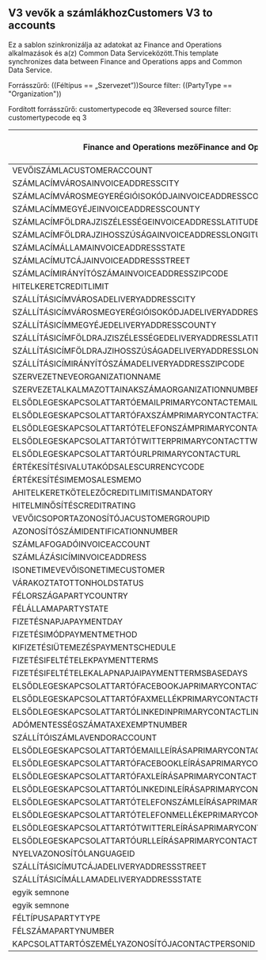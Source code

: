 ## <a name="customers-v3-to-accounts"></a><span data-ttu-id="b25c8-101">V3 vevők a számlákhoz</span><span class="sxs-lookup"><span data-stu-id="b25c8-101">Customers V3 to accounts</span></span>

<span data-ttu-id="b25c8-102">Ez a sablon szinkronizálja az adatokat az Finance and Operations alkalmazások és a(z) Common Data Serviceközött.</span><span class="sxs-lookup"><span data-stu-id="b25c8-102">This template synchronizes data between Finance and Operations apps and Common Data Service.</span></span>

<span data-ttu-id="b25c8-103">Forrásszűrő: ((Féltípus == „Szervezet”))</span><span class="sxs-lookup"><span data-stu-id="b25c8-103">Source filter: ((PartyType == "Organization"))</span></span>

<span data-ttu-id="b25c8-104">Fordított forrásszűrő: customertypecode eq 3</span><span class="sxs-lookup"><span data-stu-id="b25c8-104">Reversed source filter: customertypecode eq 3</span></span>

<span data-ttu-id="b25c8-105">Finance and Operations mező</span><span class="sxs-lookup"><span data-stu-id="b25c8-105">Finance and Operations field</span></span> | <span data-ttu-id="b25c8-106">Térkép típusa</span><span class="sxs-lookup"><span data-stu-id="b25c8-106">Map type</span></span> | <span data-ttu-id="b25c8-107">Egyéb Dynamics 365 mező</span><span class="sxs-lookup"><span data-stu-id="b25c8-107">Other Dynamics 365 field</span></span> | <span data-ttu-id="b25c8-108">Alapértelmezett érték</span><span class="sxs-lookup"><span data-stu-id="b25c8-108">Default value</span></span>
---|---|---|---
<span data-ttu-id="b25c8-109">VEVŐISZÁMLA</span><span class="sxs-lookup"><span data-stu-id="b25c8-109">CUSTOMERACCOUNT</span></span> | = | <span data-ttu-id="b25c8-110">számlaszám</span><span class="sxs-lookup"><span data-stu-id="b25c8-110">accountnumber</span></span> | 
<span data-ttu-id="b25c8-111">SZÁMLACÍMVÁROSA</span><span class="sxs-lookup"><span data-stu-id="b25c8-111">INVOICEADDRESSCITY</span></span> | = | <span data-ttu-id="b25c8-112">address2_city</span><span class="sxs-lookup"><span data-stu-id="b25c8-112">address2_city</span></span> | 
<span data-ttu-id="b25c8-113">SZÁMLACÍMVÁROSMEGYERÉGIÓISOKÓDJA</span><span class="sxs-lookup"><span data-stu-id="b25c8-113">INVOICEADDRESSCOUNTRYREGIONISOCODE</span></span> | = | <span data-ttu-id="b25c8-114">address2_country</span><span class="sxs-lookup"><span data-stu-id="b25c8-114">address2_country</span></span> | 
<span data-ttu-id="b25c8-115">SZÁMLACÍMMEGYÉJE</span><span class="sxs-lookup"><span data-stu-id="b25c8-115">INVOICEADDRESSCOUNTY</span></span> | = | <span data-ttu-id="b25c8-116">address2_county</span><span class="sxs-lookup"><span data-stu-id="b25c8-116">address2_county</span></span> | 
<span data-ttu-id="b25c8-117">SZÁMLACÍMFÖLDRAJZISZÉLESSÉGE</span><span class="sxs-lookup"><span data-stu-id="b25c8-117">INVOICEADDRESSLATITUDE</span></span> | > | <span data-ttu-id="b25c8-118">address2_latitude</span><span class="sxs-lookup"><span data-stu-id="b25c8-118">address2_latitude</span></span> | 
<span data-ttu-id="b25c8-119">SZÁMLACÍMFÖLDRAJZIHOSSZÚSÁGA</span><span class="sxs-lookup"><span data-stu-id="b25c8-119">INVOICEADDRESSLONGITUDE</span></span> | > | <span data-ttu-id="b25c8-120">address2_longitude</span><span class="sxs-lookup"><span data-stu-id="b25c8-120">address2_longitude</span></span> | 
<span data-ttu-id="b25c8-121">SZÁMLACÍMÁLLAMA</span><span class="sxs-lookup"><span data-stu-id="b25c8-121">INVOICEADDRESSSTATE</span></span> | = | <span data-ttu-id="b25c8-122">address2_stateorprovince</span><span class="sxs-lookup"><span data-stu-id="b25c8-122">address2_stateorprovince</span></span> | 
<span data-ttu-id="b25c8-123">SZÁMLACÍMUTCÁJA</span><span class="sxs-lookup"><span data-stu-id="b25c8-123">INVOICEADDRESSSTREET</span></span> | = | <span data-ttu-id="b25c8-124">address2_line1</span><span class="sxs-lookup"><span data-stu-id="b25c8-124">address2_line1</span></span> | 
<span data-ttu-id="b25c8-125">SZÁMLACÍMIRÁNYÍTÓSZÁMA</span><span class="sxs-lookup"><span data-stu-id="b25c8-125">INVOICEADDRESSZIPCODE</span></span> | = | <span data-ttu-id="b25c8-126">address2_postalcode</span><span class="sxs-lookup"><span data-stu-id="b25c8-126">address2_postalcode</span></span> | 
<span data-ttu-id="b25c8-127">HITELKERET</span><span class="sxs-lookup"><span data-stu-id="b25c8-127">CREDITLIMIT</span></span> | = | <span data-ttu-id="b25c8-128">hitelkeret</span><span class="sxs-lookup"><span data-stu-id="b25c8-128">creditlimit</span></span> | 
<span data-ttu-id="b25c8-129">SZÁLLÍTÁSICÍMVÁROSA</span><span class="sxs-lookup"><span data-stu-id="b25c8-129">DELIVERYADDRESSCITY</span></span> | = | <span data-ttu-id="b25c8-130">address1_city</span><span class="sxs-lookup"><span data-stu-id="b25c8-130">address1_city</span></span> | 
<span data-ttu-id="b25c8-131">SZÁLLÍTÁSICÍMVÁROSMEGYERÉGIÓISOKÓDJA</span><span class="sxs-lookup"><span data-stu-id="b25c8-131">DELIVERYADDRESSCOUNTRYREGIONISOCODE</span></span> | = | <span data-ttu-id="b25c8-132">address1_country</span><span class="sxs-lookup"><span data-stu-id="b25c8-132">address1_country</span></span> | 
<span data-ttu-id="b25c8-133">SZÁLLÍTÁSICÍMMEGYÉJE</span><span class="sxs-lookup"><span data-stu-id="b25c8-133">DELIVERYADDRESSCOUNTY</span></span> | = | <span data-ttu-id="b25c8-134">address1_county</span><span class="sxs-lookup"><span data-stu-id="b25c8-134">address1_county</span></span> | 
<span data-ttu-id="b25c8-135">SZÁLLÍTÁSICÍMFÖLDRAJZISZÉLESSÉGE</span><span class="sxs-lookup"><span data-stu-id="b25c8-135">DELIVERYADDRESSLATITUDE</span></span> | > | <span data-ttu-id="b25c8-136">address1_latitude</span><span class="sxs-lookup"><span data-stu-id="b25c8-136">address1_latitude</span></span> | 
<span data-ttu-id="b25c8-137">SZÁLLÍTÁSICÍMFÖLDRAJZIHOSSZÚSÁGA</span><span class="sxs-lookup"><span data-stu-id="b25c8-137">DELIVERYADDRESSLONGITUDE</span></span> | > | <span data-ttu-id="b25c8-138">address1_longitude</span><span class="sxs-lookup"><span data-stu-id="b25c8-138">address1_longitude</span></span> | 
<span data-ttu-id="b25c8-139">SZÁLLÍTÁSICÍMIRÁNYÍTÓSZÁMA</span><span class="sxs-lookup"><span data-stu-id="b25c8-139">DELIVERYADDRESSZIPCODE</span></span> | = | <span data-ttu-id="b25c8-140">address1_postalcode</span><span class="sxs-lookup"><span data-stu-id="b25c8-140">address1_postalcode</span></span> | 
<span data-ttu-id="b25c8-141">SZERVEZETNEVE</span><span class="sxs-lookup"><span data-stu-id="b25c8-141">ORGANIZATIONNAME</span></span> | = | <span data-ttu-id="b25c8-142">név</span><span class="sxs-lookup"><span data-stu-id="b25c8-142">name</span></span> | 
<span data-ttu-id="b25c8-143">SZERVEZETALKALMAZOTTAINAKSZÁMA</span><span class="sxs-lookup"><span data-stu-id="b25c8-143">ORGANIZATIONNUMBEROFEMPLOYEES</span></span> | = | <span data-ttu-id="b25c8-144">alkalmazottakszáma</span><span class="sxs-lookup"><span data-stu-id="b25c8-144">numberofemployees</span></span> | 
<span data-ttu-id="b25c8-145">ELSŐDLEGESKAPCSOLATTARTÓEMAIL</span><span class="sxs-lookup"><span data-stu-id="b25c8-145">PRIMARYCONTACTEMAIL</span></span> | = | <span data-ttu-id="b25c8-146">emailcím1</span><span class="sxs-lookup"><span data-stu-id="b25c8-146">emailaddress1</span></span> | 
<span data-ttu-id="b25c8-147">ELSŐDLEGESKAPCSOLATTARTÓFAXSZÁM</span><span class="sxs-lookup"><span data-stu-id="b25c8-147">PRIMARYCONTACTFAX</span></span> | = | <span data-ttu-id="b25c8-148">faxszám</span><span class="sxs-lookup"><span data-stu-id="b25c8-148">fax</span></span> | 
<span data-ttu-id="b25c8-149">ELSŐDLEGESKAPCSOLATTARTÓTELEFONSZÁM</span><span class="sxs-lookup"><span data-stu-id="b25c8-149">PRIMARYCONTACTPHONE</span></span> | = | <span data-ttu-id="b25c8-150">telefonszám1</span><span class="sxs-lookup"><span data-stu-id="b25c8-150">telephone1</span></span> | 
<span data-ttu-id="b25c8-151">ELSŐDLEGESKAPCSOLATTARTÓTWITTER</span><span class="sxs-lookup"><span data-stu-id="b25c8-151">PRIMARYCONTACTTWITTER</span></span> | = | <span data-ttu-id="b25c8-152">elsődlegestwitterazonosító</span><span class="sxs-lookup"><span data-stu-id="b25c8-152">primarytwitterid</span></span> | 
<span data-ttu-id="b25c8-153">ELSŐDLEGESKAPCSOLATTARTÓURL</span><span class="sxs-lookup"><span data-stu-id="b25c8-153">PRIMARYCONTACTURL</span></span> | = | <span data-ttu-id="b25c8-154">weboldalurl</span><span class="sxs-lookup"><span data-stu-id="b25c8-154">websiteurl</span></span> | 
<span data-ttu-id="b25c8-155">ÉRTÉKESÍTÉSIVALUTAKÓD</span><span class="sxs-lookup"><span data-stu-id="b25c8-155">SALESCURRENCYCODE</span></span> | = | <span data-ttu-id="b25c8-156">transactioncurrencyid.isocurrencycode</span><span class="sxs-lookup"><span data-stu-id="b25c8-156">transactioncurrencyid.isocurrencycode</span></span> | 
<span data-ttu-id="b25c8-157">ÉRTÉKESÍTÉSIMEMO</span><span class="sxs-lookup"><span data-stu-id="b25c8-157">SALESMEMO</span></span> | = | <span data-ttu-id="b25c8-158">leírás</span><span class="sxs-lookup"><span data-stu-id="b25c8-158">description</span></span> | 
<span data-ttu-id="b25c8-159">AHITELKERETKÖTELEZŐ</span><span class="sxs-lookup"><span data-stu-id="b25c8-159">CREDITLIMITISMANDATORY</span></span> | >< | <span data-ttu-id="b25c8-160">msdyn_creditlimitismandatory</span><span class="sxs-lookup"><span data-stu-id="b25c8-160">msdyn_creditlimitismandatory</span></span> | 
<span data-ttu-id="b25c8-161">HITELMINŐSÍTÉS</span><span class="sxs-lookup"><span data-stu-id="b25c8-161">CREDITRATING</span></span> | = | <span data-ttu-id="b25c8-162">msdyn_creditrating</span><span class="sxs-lookup"><span data-stu-id="b25c8-162">msdyn_creditrating</span></span> | 
<span data-ttu-id="b25c8-163">VEVŐICSOPORTAZONOSÍTÓJA</span><span class="sxs-lookup"><span data-stu-id="b25c8-163">CUSTOMERGROUPID</span></span> | = | <span data-ttu-id="b25c8-164">msdyn_customergroupid.msdyn_groupid</span><span class="sxs-lookup"><span data-stu-id="b25c8-164">msdyn_customergroupid.msdyn_groupid</span></span> | 
<span data-ttu-id="b25c8-165">AZONOSÍTÓSZÁM</span><span class="sxs-lookup"><span data-stu-id="b25c8-165">IDENTIFICATIONNUMBER</span></span> | = | <span data-ttu-id="b25c8-166">msdyn_identificationnumber</span><span class="sxs-lookup"><span data-stu-id="b25c8-166">msdyn_identificationnumber</span></span> | 
<span data-ttu-id="b25c8-167">SZÁMLAFOGADÓ</span><span class="sxs-lookup"><span data-stu-id="b25c8-167">INVOICEACCOUNT</span></span> | = | <span data-ttu-id="b25c8-168">msdyn_billingaccount.accountnumber</span><span class="sxs-lookup"><span data-stu-id="b25c8-168">msdyn_billingaccount.accountnumber</span></span> | 
<span data-ttu-id="b25c8-169">SZÁMLÁZÁSICÍM</span><span class="sxs-lookup"><span data-stu-id="b25c8-169">INVOICEADDRESS</span></span> | >< | <span data-ttu-id="b25c8-170">msdyn_invoiceaddress</span><span class="sxs-lookup"><span data-stu-id="b25c8-170">msdyn_invoiceaddress</span></span> | 
<span data-ttu-id="b25c8-171">ISONETIMEVEVŐ</span><span class="sxs-lookup"><span data-stu-id="b25c8-171">ISONETIMECUSTOMER</span></span> | >< | <span data-ttu-id="b25c8-172">msdyn_onetimecustomer</span><span class="sxs-lookup"><span data-stu-id="b25c8-172">msdyn_onetimecustomer</span></span> | 
<span data-ttu-id="b25c8-173">VÁRAKOZTATOTT</span><span class="sxs-lookup"><span data-stu-id="b25c8-173">ONHOLDSTATUS</span></span> | >< | <span data-ttu-id="b25c8-174">msdyn_onholdstatus</span><span class="sxs-lookup"><span data-stu-id="b25c8-174">msdyn_onholdstatus</span></span> | 
<span data-ttu-id="b25c8-175">FÉLORSZÁGA</span><span class="sxs-lookup"><span data-stu-id="b25c8-175">PARTYCOUNTRY</span></span> | = | <span data-ttu-id="b25c8-176">msdyn_partycountry</span><span class="sxs-lookup"><span data-stu-id="b25c8-176">msdyn_partycountry</span></span> | 
<span data-ttu-id="b25c8-177">FÉLÁLLAMA</span><span class="sxs-lookup"><span data-stu-id="b25c8-177">PARTYSTATE</span></span> | = | <span data-ttu-id="b25c8-178">msdyn_partystateprovince</span><span class="sxs-lookup"><span data-stu-id="b25c8-178">msdyn_partystateprovince</span></span> | 
<span data-ttu-id="b25c8-179">FIZETÉSNAPJA</span><span class="sxs-lookup"><span data-stu-id="b25c8-179">PAYMENTDAY</span></span> | = | <span data-ttu-id="b25c8-180">msdyn_paymentday.msdyn_name</span><span class="sxs-lookup"><span data-stu-id="b25c8-180">msdyn_paymentday.msdyn_name</span></span> | 
<span data-ttu-id="b25c8-181">FIZETÉSIMÓD</span><span class="sxs-lookup"><span data-stu-id="b25c8-181">PAYMENTMETHOD</span></span> | = | <span data-ttu-id="b25c8-182">msdyn_customerpaymentmethod.msdyn_name</span><span class="sxs-lookup"><span data-stu-id="b25c8-182">msdyn_customerpaymentmethod.msdyn_name</span></span> | 
<span data-ttu-id="b25c8-183">KIFIZETÉSIÜTEMEZÉS</span><span class="sxs-lookup"><span data-stu-id="b25c8-183">PAYMENTSCHEDULE</span></span> | = | <span data-ttu-id="b25c8-184">msdyn_paymentschedule.msdyn_name</span><span class="sxs-lookup"><span data-stu-id="b25c8-184">msdyn_paymentschedule.msdyn_name</span></span> | 
<span data-ttu-id="b25c8-185">FIZETÉSIFELTÉTELEK</span><span class="sxs-lookup"><span data-stu-id="b25c8-185">PAYMENTTERMS</span></span> | = | <span data-ttu-id="b25c8-186">msdyn_paymentterm.msdyn_name</span><span class="sxs-lookup"><span data-stu-id="b25c8-186">msdyn_paymentterm.msdyn_name</span></span> | 
<span data-ttu-id="b25c8-187">FIZETÉSIFELTÉTELEKALAPNAPJAI</span><span class="sxs-lookup"><span data-stu-id="b25c8-187">PAYMENTTERMSBASEDAYS</span></span> | = | <span data-ttu-id="b25c8-188">msdyn_paymenttermsbasedays</span><span class="sxs-lookup"><span data-stu-id="b25c8-188">msdyn_paymenttermsbasedays</span></span> | 
<span data-ttu-id="b25c8-189">ELSŐDLEGESKAPCSOLATTARTÓFACEBOOKJA</span><span class="sxs-lookup"><span data-stu-id="b25c8-189">PRIMARYCONTACTFACEBOOK</span></span> | = | <span data-ttu-id="b25c8-190">msdyn_primaryfacebookid</span><span class="sxs-lookup"><span data-stu-id="b25c8-190">msdyn_primaryfacebookid</span></span> | 
<span data-ttu-id="b25c8-191">ELSŐDLEGESKAPCSOLATTARTÓFAXMELLÉK</span><span class="sxs-lookup"><span data-stu-id="b25c8-191">PRIMARYCONTACTFAXEXTENSION</span></span> | = | <span data-ttu-id="b25c8-192">msdyn_faxextension</span><span class="sxs-lookup"><span data-stu-id="b25c8-192">msdyn_faxextension</span></span> | 
<span data-ttu-id="b25c8-193">ELSŐDLEGESKAPCSOLATTARTÓLINKEDIN</span><span class="sxs-lookup"><span data-stu-id="b25c8-193">PRIMARYCONTACTLINKEDIN</span></span> | = | <span data-ttu-id="b25c8-194">msdyn_primarylinkedinid</span><span class="sxs-lookup"><span data-stu-id="b25c8-194">msdyn_primarylinkedinid</span></span> | 
<span data-ttu-id="b25c8-195">ADÓMENTESSÉGSZÁMA</span><span class="sxs-lookup"><span data-stu-id="b25c8-195">TAXEXEMPTNUMBER</span></span> | = | <span data-ttu-id="b25c8-196">msdyn_taxexemptnumber</span><span class="sxs-lookup"><span data-stu-id="b25c8-196">msdyn_taxexemptnumber</span></span> | 
<span data-ttu-id="b25c8-197">SZÁLLÍTÓISZÁMLA</span><span class="sxs-lookup"><span data-stu-id="b25c8-197">VENDORACCOUNT</span></span> | = | <span data-ttu-id="b25c8-198">msdyn_vendor.msdyn_vendoraccountnumber</span><span class="sxs-lookup"><span data-stu-id="b25c8-198">msdyn_vendor.msdyn_vendoraccountnumber</span></span> | 
<span data-ttu-id="b25c8-199">ELSŐDLEGESKAPCSOLATTARTÓEMAILLEÍRÁSA</span><span class="sxs-lookup"><span data-stu-id="b25c8-199">PRIMARYCONTACTEMAILDESCRIPTION</span></span> | = | <span data-ttu-id="b25c8-200">msdyn_emailaddress1description</span><span class="sxs-lookup"><span data-stu-id="b25c8-200">msdyn_emailaddress1description</span></span> | 
<span data-ttu-id="b25c8-201">ELSŐDLEGESKAPCSOLATTARTÓFACEBOOKLEÍRÁSA</span><span class="sxs-lookup"><span data-stu-id="b25c8-201">PRIMARYCONTACTFACEBOOKDESCRIPTION</span></span> | = | <span data-ttu-id="b25c8-202">msdyn_primaryfacebookdescription</span><span class="sxs-lookup"><span data-stu-id="b25c8-202">msdyn_primaryfacebookdescription</span></span> | 
<span data-ttu-id="b25c8-203">ELSŐDLEGESKAPCSOLATTARTÓFAXLEÍRÁSA</span><span class="sxs-lookup"><span data-stu-id="b25c8-203">PRIMARYCONTACTFAXDESCRIPTION</span></span> | = | <span data-ttu-id="b25c8-204">msdyn_faxdescription</span><span class="sxs-lookup"><span data-stu-id="b25c8-204">msdyn_faxdescription</span></span> | 
<span data-ttu-id="b25c8-205">ELSŐDLEGESKAPCSOLATTARTÓLINKEDINLEÍRÁSA</span><span class="sxs-lookup"><span data-stu-id="b25c8-205">PRIMARYCONTACTLINKEDINDESCRIPTION</span></span> | = | <span data-ttu-id="b25c8-206">msdyn_primarylinkedindescrption</span><span class="sxs-lookup"><span data-stu-id="b25c8-206">msdyn_primarylinkedindescrption</span></span> | 
<span data-ttu-id="b25c8-207">ELSŐDLEGESKAPCSOLATTARTÓTELEFONSZÁMLEÍRÁSA</span><span class="sxs-lookup"><span data-stu-id="b25c8-207">PRIMARYCONTACTPHONEDESCRIPTION</span></span> | = | <span data-ttu-id="b25c8-208">msdyn_telephone1description</span><span class="sxs-lookup"><span data-stu-id="b25c8-208">msdyn_telephone1description</span></span> | 
<span data-ttu-id="b25c8-209">ELSŐDLEGESKAPCSOLATTARTÓTELEFONMELLÉKE</span><span class="sxs-lookup"><span data-stu-id="b25c8-209">PRIMARYCONTACTPHONEEXTENSION</span></span> | = | <span data-ttu-id="b25c8-210">msdyn_telephone1extension</span><span class="sxs-lookup"><span data-stu-id="b25c8-210">msdyn_telephone1extension</span></span> | 
<span data-ttu-id="b25c8-211">ELSŐDLEGESKAPCSOLATTARTÓTWITTERLEÍRÁSA</span><span class="sxs-lookup"><span data-stu-id="b25c8-211">PRIMARYCONTACTTWITTERDESCRIPTION</span></span> | = | <span data-ttu-id="b25c8-212">msdyn_primarytwitteriddescription</span><span class="sxs-lookup"><span data-stu-id="b25c8-212">msdyn_primarytwitteriddescription</span></span> | 
<span data-ttu-id="b25c8-213">ELSŐDLEGESKAPCSOLATTARTÓURLLEÍRÁSA</span><span class="sxs-lookup"><span data-stu-id="b25c8-213">PRIMARYCONTACTURLDESCRIPTION</span></span> | = | <span data-ttu-id="b25c8-214">msdyn_websiteurldescription</span><span class="sxs-lookup"><span data-stu-id="b25c8-214">msdyn_websiteurldescription</span></span> | 
<span data-ttu-id="b25c8-215">NYELVAZONOSÍTÓ</span><span class="sxs-lookup"><span data-stu-id="b25c8-215">LANGUAGEID</span></span> | << | <span data-ttu-id="b25c8-216">egyik sem</span><span class="sxs-lookup"><span data-stu-id="b25c8-216">none</span></span> | <span data-ttu-id="b25c8-217">hu-hu</span><span class="sxs-lookup"><span data-stu-id="b25c8-217">en-us</span></span>
<span data-ttu-id="b25c8-218">SZÁLLÍTÁSICÍMUTCÁJA</span><span class="sxs-lookup"><span data-stu-id="b25c8-218">DELIVERYADDRESSSTREET</span></span> | = | <span data-ttu-id="b25c8-219">address1_line1</span><span class="sxs-lookup"><span data-stu-id="b25c8-219">address1_line1</span></span> | 
<span data-ttu-id="b25c8-220">SZÁLLÍTÁSICÍMÁLLAMA</span><span class="sxs-lookup"><span data-stu-id="b25c8-220">DELIVERYADDRESSSTATE</span></span> | = | <span data-ttu-id="b25c8-221">address1_stateorprovince</span><span class="sxs-lookup"><span data-stu-id="b25c8-221">address1_stateorprovince</span></span> | 
<span data-ttu-id="b25c8-222">egyik sem</span><span class="sxs-lookup"><span data-stu-id="b25c8-222">none</span></span> | >> | <span data-ttu-id="b25c8-223">address1_addresstypecode</span><span class="sxs-lookup"><span data-stu-id="b25c8-223">address1_addresstypecode</span></span> | <span data-ttu-id="b25c8-224">2</span><span class="sxs-lookup"><span data-stu-id="b25c8-224">2</span></span>
<span data-ttu-id="b25c8-225">egyik sem</span><span class="sxs-lookup"><span data-stu-id="b25c8-225">none</span></span> | >> | <span data-ttu-id="b25c8-226">ügyféltípuskód</span><span class="sxs-lookup"><span data-stu-id="b25c8-226">customertypecode</span></span> | <span data-ttu-id="b25c8-227">3</span><span class="sxs-lookup"><span data-stu-id="b25c8-227">3</span></span>
<span data-ttu-id="b25c8-228">FÉLTÍPUSA</span><span class="sxs-lookup"><span data-stu-id="b25c8-228">PARTYTYPE</span></span> | << | <span data-ttu-id="b25c8-229">egyik sem</span><span class="sxs-lookup"><span data-stu-id="b25c8-229">none</span></span> | <span data-ttu-id="b25c8-230">Szervezet</span><span class="sxs-lookup"><span data-stu-id="b25c8-230">Organization</span></span>
<span data-ttu-id="b25c8-231">FÉLSZÁMA</span><span class="sxs-lookup"><span data-stu-id="b25c8-231">PARTYNUMBER</span></span> | = | <span data-ttu-id="b25c8-232">msdyn_partynumber</span><span class="sxs-lookup"><span data-stu-id="b25c8-232">msdyn_partynumber</span></span> | 
<span data-ttu-id="b25c8-233">KAPCSOLATTARTÓSZEMÉLYAZONOSÍTÓJA</span><span class="sxs-lookup"><span data-stu-id="b25c8-233">CONTACTPERSONID</span></span> | = | <span data-ttu-id="b25c8-234">primarycontactid.msdyn_contactpersonid</span><span class="sxs-lookup"><span data-stu-id="b25c8-234">primarycontactid.msdyn_contactpersonid</span></span> | 
